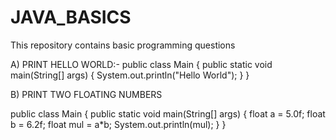 # JAVA_BASICS
This repository contains basic programming questions


A) PRINT HELLO WORLD:-
public class Main
{
	public static void main(String[] args) {
		System.out.println("Hello World");
	}
}

B) PRINT TWO FLOATING NUMBERS

public class Main
{
	public static void main(String[] args) {
	    float a = 5.0f;
	    float b = 6.2f;
	    float mul = a*b;
		System.out.println(mul);
	}
}
